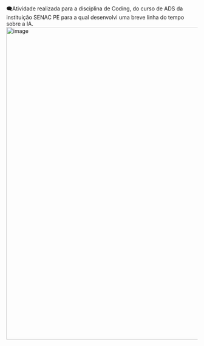 🗨️Atividade realizada para a disciplina de Coding, do curso de ADS da instituição SENAC PE para a qual desenvolvi uma breve linha do tempo sobre a IA.
<img width="1460" height="821" alt="image" src="https://github.com/user-attachments/assets/c6e80648-45c9-4d47-84da-8d38e8803bb9" />

